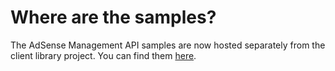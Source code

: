 # Where are the samples?

The AdSense Management API samples are now hosted separately from the client
library project. You can find them
[here](https://github.com/googleads/googleads-adsense-examples).

